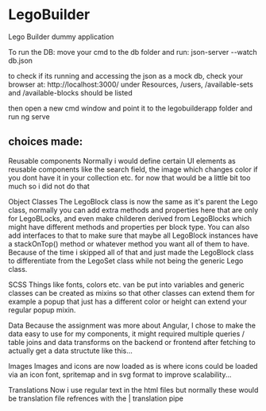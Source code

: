 # LegoBuilder
Lego Builder dummy application

To run the DB:
move your cmd to the db folder and run:
json-server --watch db.json

to check if its running and accessing the json as a mock db, check your browser at:
http://localhost:3000/ under Resources, /users, /available-sets and /available-blocks should be listed

then open a new cmd window and point it to the legobuilderapp folder and run
ng serve


## choices made:
Reusable components
Normally i would define certain UI elements as reusable components like the search field, the image which changes color if you dont have it in your collection etc. for now that would be a little bit too much so i did not do that

Object Classes
The LegoBlock class is now the same as it's parent the Lego class, normally you can add extra methods and properties here that are only for LegoBLocks, and even make childeren derived from LegoBlocks which might have different methods and properties per block type. You can also add interfaces to that to make sure that maybe all LegoBlock instances have a stackOnTop() method or whatever method you want all of them to have. Because of the time i skipped all of that and just made the LegoBlock class to differentiate from the LegoSet class while not being the generic Lego class. 

SCSS
Things like fonts, colors etc. van be put into variables and generic classes can be created as mixins so that other classes can extend them for example a popup that just has a different color or height can extend your regular popup mixin.

Data
Because the assignment was more about Angular, I chose to make the data easy to use for my components, it might required multiple queries / table joins and data transforms on the backend or frontend after fetching to actually get a data structute like this...

Images
Images and icons are now loaded as is where icons could be loaded via an icon font, spritemap and in svg format to improve scalability...

Translations
Now i use regular text in the html files but normally these would be translation file refrences with the | translation pipe